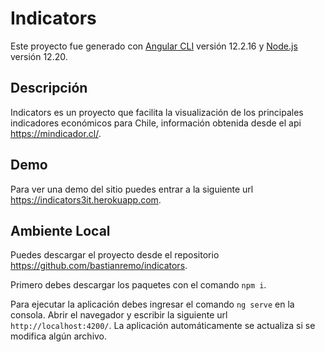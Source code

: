 # Indicators

Este proyecto fue generado con [Angular CLI](https://github.com/angular/angular-cli) versión 12.2.16 y [Node.js](https://nodejs.org/es/) versión 12.20.

## Descripción

Indicators es un proyecto que facilita la visualización de los principales indicadores económicos para Chile, información obtenida desde el api https://mindicador.cl/.

## Demo

Para ver una demo del sitio puedes entrar a la siguiente url https://indicators3it.herokuapp.com.

## Ambiente Local

Puedes descargar el proyecto desde el repositorio https://github.com/bastianremo/indicators. 

Primero debes descargar los paquetes con el comando `npm i`.

Para ejecutar la aplicación debes ingresar el comando `ng serve` en la consola. Abrir el navegador y escribir la siguiente url `http://localhost:4200/`. La aplicación automáticamente se actualiza si se modifica algún archivo.

